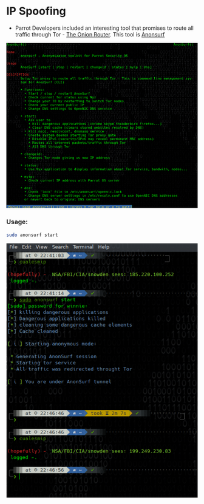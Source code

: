 # IP Spoofing

* Parrot Developers included an interesting tool that promises to route all traffic through Tor - [The Onion Router](the-onion-router.md). This tool is [Anonsurf](https://github.com/ParrotSec/anonsurf)

![](../../../.gitbook/assets/image%20%2867%29.png)

### Usage:

```bash
sudo anonsurf start
```

![We check what is our Public IP before &amp; after starting anonsurf](../../../.gitbook/assets/image%20%2866%29.png)




